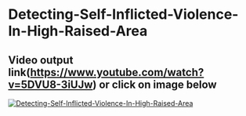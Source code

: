 # Detecting-Self-Inflicted-Violence-In-High-Raised-Area
## Video output link(https://www.youtube.com/watch?v=5DVU8-3iUJw) or click on image below
[![Detecting-Self-Inflicted-Violence-In-High-Raised-Area](https://img.youtube.com/vi/5DVU8-3iUJw/0.jpg)](https://www.youtube.com/watch?v=5DVU8-3iUJw)
